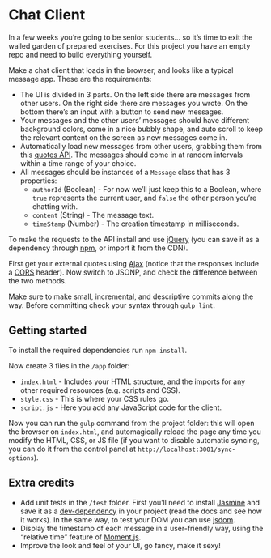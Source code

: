 # Chat Client

In a few weeks you’re going to be senior students… so it’s time to exit the walled garden of prepared exercises. For this project you have an empty repo and need to build everything yourself.

Make a chat client that loads in the browser, and looks like a typical message app. These are the requirements:

- The UI is divided in 3 parts. On the left side there are messages from other users. On the right side there are messages you wrote. On the bottom there’s an input with a button to send new messages.
- Your messages and the other users’ messages should have different background colors, come in a nice bubbly shape, and auto scroll to keep the relevant content on the screen as new messages come in.
- Automatically load new messages from other users, grabbing them from this [quotes API](https://cw-quotes.herokuapp.com/api/quotes/random). The messages should come in at random intervals within a time range of your choice.
- All messages should be instances of a `Message` class that has 3 properties:
  - `authorId` (Boolean) - For now we’ll just keep this to a Boolean, where `true` represents the current user, and `false` the other person you’re chatting with.
  - `content` (String) - The message text.
  - `timeStamp` (Number) - The creation timestamp in milliseconds.

To make the requests to the API install and use [jQuery](http://jquery.com/download/) (you can save it as a dependency through [npm](https://docs.npmjs.com/getting-started/installing-npm-packages-locally), or import it from the CDN).

First get your external quotes using [Ajax](http://api.jquery.com/jquery.ajax/) (notice that the responses include a [CORS](https://developer.mozilla.org/en/docs/Web/HTTP/Access_control_CORS) header). Now switch to JSONP, and check the difference between the two methods.

Make sure to make small, incremental, and descriptive commits along the way. Before committing check your syntax through `gulp lint`.

## Getting started

To install the required dependencies run `npm install`.

Now create 3 files in the `/app` folder:

- `index.html` - Includes your HTML structure, and the imports for any other required resources (e.g. scripts and CSS).
- `style.css` - This is where your CSS rules go.
- `script.js` - Here you add any JavaScript code for the client.

Now you can run the `gulp` command from the project folder: this will open the browser on `index.html`, and automagically reload the page any time you modify the HTML, CSS, or JS file (if you want to disable automatic syncing, you can do it from the control panel at `http://localhost:3001/sync-options`).

## Extra credits

- Add unit tests in the `/test` folder. First you’ll need to install [Jasmine](https://jasmine.github.io/) and save it as a [dev-dependency](https://docs.npmjs.com/cli/install) in your project (read the docs and see how it works). In the same way, to test your DOM you can use [jsdom](https://github.com/tmpvar/jsdom).
- Display the timestamp of each message in a user-friendly way, using the “relative time” feature of [Moment.js](https://momentjs.com/).
- Improve the look and feel of your UI, go fancy, make it sexy!

